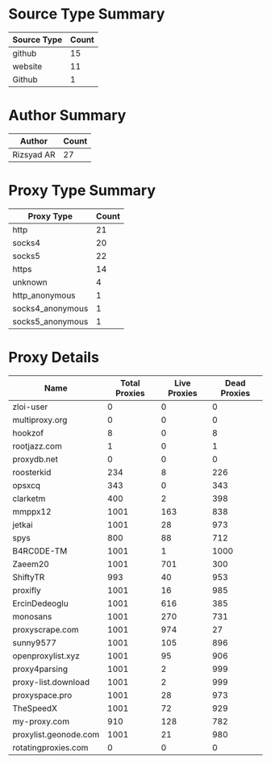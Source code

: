 # Source Type Summary

| Source Type | Count |
|-------------|-------|
| github | 15 |
| website | 11 |
| Github | 1 |


# Author Summary

| Author | Count |
|--------|-------|
| Rizsyad AR | 27 |


# Proxy Type Summary

| Proxy Type | Count |
|------------|-------|
| http | 21 |
| socks4 | 20 |
| socks5 | 22 |
| https | 14 |
| unknown | 4 |
| http_anonymous | 1 |
| socks4_anonymous | 1 |
| socks5_anonymous | 1 |


# Proxy Details

| Name | Total Proxies | Live Proxies | Dead Proxies |
|------|---------------|--------------|---------------|
| zloi-user | 0 | 0 | 0 |
| multiproxy.org | 0 | 0 | 0 |
| hookzof | 8 | 0 | 8 |
| rootjazz.com | 1 | 0 | 1 |
| proxydb.net | 0 | 0 | 0 |
| roosterkid | 234 | 8 | 226 |
| opsxcq | 343 | 0 | 343 |
| clarketm | 400 | 2 | 398 |
| mmppx12 | 1001 | 163 | 838 |
| jetkai | 1001 | 28 | 973 |
| spys | 800 | 88 | 712 |
| B4RC0DE-TM | 1001 | 1 | 1000 |
| Zaeem20 | 1001 | 701 | 300 |
| ShiftyTR | 993 | 40 | 953 |
| proxifly | 1001 | 16 | 985 |
| ErcinDedeoglu | 1001 | 616 | 385 |
| monosans | 1001 | 270 | 731 |
| proxyscrape.com | 1001 | 974 | 27 |
| sunny9577 | 1001 | 105 | 896 |
| openproxylist.xyz | 1001 | 95 | 906 |
| proxy4parsing | 1001 | 2 | 999 |
| proxy-list.download | 1001 | 2 | 999 |
| proxyspace.pro | 1001 | 28 | 973 |
| TheSpeedX | 1001 | 72 | 929 |
| my-proxy.com | 910 | 128 | 782 |
| proxylist.geonode.com | 1001 | 21 | 980 |
| rotatingproxies.com | 0 | 0 | 0 |
